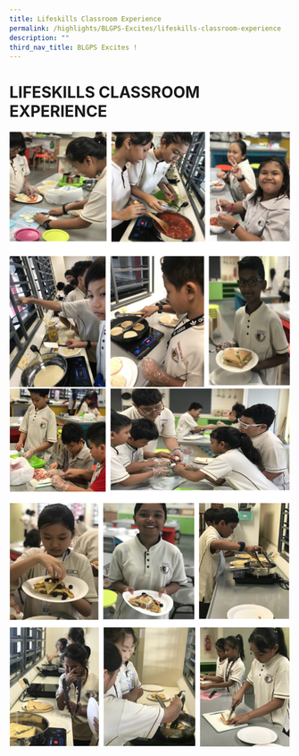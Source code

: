 ```yaml
---
title: Lifeskills Classroom Experience
permalink: /highlights/BLGPS-Excites/lifeskills-classroom-experience
description: ""
third_nav_title: BLGPS Excites !
---
```

# LIFESKILLS CLASSROOM EXPERIENCE

![](/images/lifeskill.png)
![](/images/lifeskill%202.png)